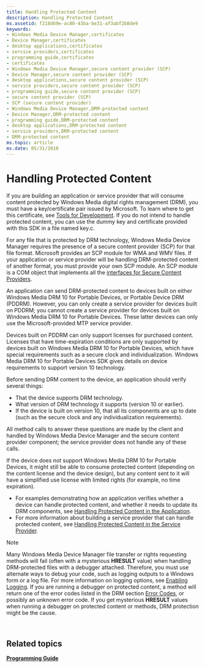 ```yaml
---
title: Handling Protected Content
description: Handling Protected Content
ms.assetid: f218d69e-ac80-43ba-be31-af3abf2b8de9
keywords:
- Windows Media Device Manager,certificates
- Device Manager,certificates
- desktop applications,certificates
- service providers,certificates
- programming guide,certificates
- certificates
- Windows Media Device Manager,secure content provider (SCP)
- Device Manager,secure content provider (SCP)
- desktop applications,secure content provider (SCP)
- service providers,secure content provider (SCP)
- programming guide,secure content provider (SCP)
- secure content provider (SCP)
- SCP (secure content provider)
- Windows Media Device Manager,DRM-protected content
- Device Manager,DRM-protected content
- programming guide,DRM-protected content
- desktop applications,DRM-protected content
- service providers,DRM-protected content
- DRM-protected content
ms.topic: article
ms.date: 05/31/2018
---
```


# Handling Protected Content

If you are building an application or service provider that will consume content protected by Windows Media digital rights management (DRM), you must have a key/certificate pair issued by Microsoft. To learn where to get this certificate, see [Tools for Development](tools-for-development.md). If you do not intend to handle protected content, you can use the dummy key and certificate provided with this SDK in a file named key.c.

For any file that is protected by DRM technology, Windows Media Device Manager requires the presence of a secure content provider (SCP) for that file format. Microsoft provides an SCP module for WMA and WMV files. If your application or service provider will be handling DRM-protected content of another format, you must provide your own SCP module. An SCP module is a COM object that implements all the [interfaces for Secure Content Providers](interfaces-for-secure-content-providers.md).

An application can send DRM-protected content to devices built on either Windows Media DRM 10 for Portable Devices, or Portable Device DRM (PDDRM). However, you can only create a service provider for devices built on PDDRM; you cannot create a service provider for devices built on Windows Media DRM 10 for Portable Devices. These latter devices can only use the Microsoft-provided MTP service provider.

Devices built on PDDRM can only support licenses for purchased content. Licenses that have time-expiration conditions are only supported by devices built on Windows Media DRM 10 for Portable Devices, which have special requirements such as a secure clock and individualization. Windows Media DRM 10 for Portable Devices SDK gives details on device requirements to support version 10 technology.

Before sending DRM content to the device, an application should verify several things:

-   That the device supports DRM technology.
-   What version of DRM technology it supports (version 10 or earlier).
-   If the device is built on version 10, that all its components are up to date (such as the secure clock and any individualization requirements).

All method calls to answer these questions are made by the client and handled by Windows Media Device Manager and the secure content provider component; the service provider does not handle any of these calls.

If the device does not support Windows Media DRM 10 for Portable Devices, it might still be able to consume protected content (depending on the content license and the device design), but any content sent to it will have a simplified use license with limited rights (for example, no time expiration).

-   For examples demonstrating how an application verifies whether a device can handle protected content, and whether it needs to update its DRM components, see [Handling Protected Content in the Application](handling-protected-content-in-the-application.md).
-   For more information about building a service provider that can handle protected content, see [Handling Protected Content in the Service Provider](handling-protected-content-in-the-service-provider.md).

> [!Note]  
> Many Windows Media Device Manager file transfer or rights requesting methods will fail (often with a mysterious **HRESULT** value) when handling DRM-protected files with a debugger attached. Therefore, you must use alternate ways to debug your code, such as logging outputs to a Windows form or a log file. For more information on logging options, see [Enabling Logging](enabling-logging.md). If you are running a debugger on protected content, a method will return one of the error codes listed in the DRM section [Error Codes](error-codes.md), or possibly an unknown error code. If you get mysterious **HRESULT** values when running a debugger on protected content or methods, DRM protection might be the cause.

 

## Related topics

<dl> <dt>

[**Programming Guide**](programming-guide.md)
</dt> </dl>

 

 




